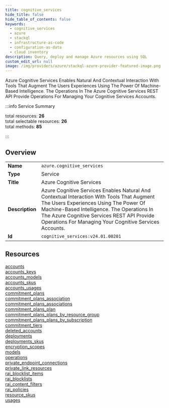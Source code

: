 ```yaml
---
title: cognitive_services
hide_title: false
hide_table_of_contents: false
keywords:
  - cognitive_services
  - azure
  - stackql
  - infrastructure-as-code
  - configuration-as-data
  - cloud inventory
description: Query, deploy and manage Azure resources using SQL
custom_edit_url: null
image: /img/providers/azure/stackql-azure-provider-featured-image.png
---
```

Azure Cognitive Services Enables Natural And Contextual Interaction With Tools That Augment The Users Experiences Using The Power Of Machine-Based Intelligence. The Operations In The Azure Cognitive Services REST API Provide Operations For Managing Your Cognitive Services Accounts.  
    
:::info Service Summary

<div class="row">
<div class="providerDocColumn">
<span>total resources:&nbsp;<b>26</b></span><br />
<span>total selectable resources:&nbsp;<b>26</b></span><br />
<span>total methods:&nbsp;<b>85</b></span><br />
</div>
</div>

:::

## Overview
<table><tbody>
<tr><td><b>Name</b></td><td><code>azure.cognitive_services</code></td></tr>
<tr><td><b>Type</b></td><td>Service</td></tr>
<tr><td><b>Title</b></td><td>Azure Cognitive Services</td></tr>
<tr><td><b>Description</b></td><td>Azure Cognitive Services Enables Natural And Contextual Interaction With Tools That Augment The Users Experiences Using The Power Of Machine-Based Intelligence. The Operations In The Azure Cognitive Services REST API Provide Operations For Managing Your Cognitive Services Accounts.</td></tr>
<tr><td><b>Id</b></td><td><code>cognitive_services:v24.01.00201</code></td></tr>
</tbody></table>

## Resources
<div class="row">
<div class="providerDocColumn">
<a href="/providers/azure/cognitive_services/accounts/">accounts</a><br />
<a href="/providers/azure/cognitive_services/accounts_keys/">accounts_keys</a><br />
<a href="/providers/azure/cognitive_services/accounts_models/">accounts_models</a><br />
<a href="/providers/azure/cognitive_services/accounts_skus/">accounts_skus</a><br />
<a href="/providers/azure/cognitive_services/accounts_usages/">accounts_usages</a><br />
<a href="/providers/azure/cognitive_services/commitment_plans/">commitment_plans</a><br />
<a href="/providers/azure/cognitive_services/commitment_plans_association/">commitment_plans_association</a><br />
<a href="/providers/azure/cognitive_services/commitment_plans_associations/">commitment_plans_associations</a><br />
<a href="/providers/azure/cognitive_services/commitment_plans_plan/">commitment_plans_plan</a><br />
<a href="/providers/azure/cognitive_services/commitment_plans_plans_by_resource_group/">commitment_plans_plans_by_resource_group</a><br />
<a href="/providers/azure/cognitive_services/commitment_plans_plans_by_subscription/">commitment_plans_plans_by_subscription</a><br />
<a href="/providers/azure/cognitive_services/commitment_tiers/">commitment_tiers</a><br />
<a href="/providers/azure/cognitive_services/deleted_accounts/">deleted_accounts</a><br />
</div>
<div class="providerDocColumn">
<a href="/providers/azure/cognitive_services/deployments/">deployments</a><br />
<a href="/providers/azure/cognitive_services/deployments_skus/">deployments_skus</a><br />
<a href="/providers/azure/cognitive_services/encryption_scopes/">encryption_scopes</a><br />
<a href="/providers/azure/cognitive_services/models/">models</a><br />
<a href="/providers/azure/cognitive_services/operations/">operations</a><br />
<a href="/providers/azure/cognitive_services/private_endpoint_connections/">private_endpoint_connections</a><br />
<a href="/providers/azure/cognitive_services/private_link_resources/">private_link_resources</a><br />
<a href="/providers/azure/cognitive_services/rai_blocklist_items/">rai_blocklist_items</a><br />
<a href="/providers/azure/cognitive_services/rai_blocklists/">rai_blocklists</a><br />
<a href="/providers/azure/cognitive_services/rai_content_filters/">rai_content_filters</a><br />
<a href="/providers/azure/cognitive_services/rai_policies/">rai_policies</a><br />
<a href="/providers/azure/cognitive_services/resource_skus/">resource_skus</a><br />
<a href="/providers/azure/cognitive_services/usages/">usages</a><br />
</div>
</div>

